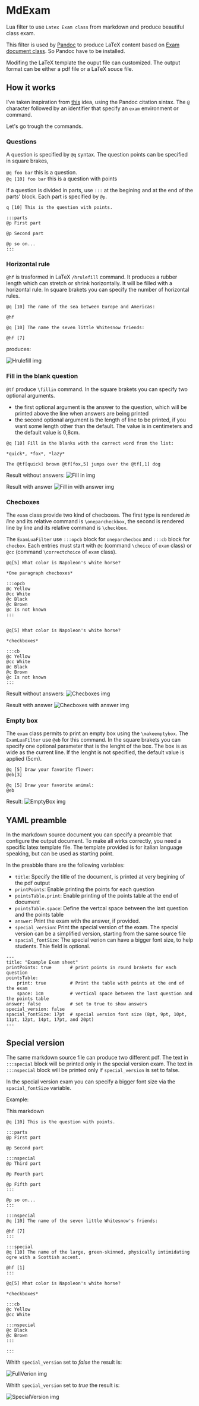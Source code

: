 # MdExam
Lua filter to use `Latex Exam class` from markdown and produce beautiful class exam.

This filter is used by [Pandoc](https://pandoc.org/ "Pandoc Homepage") to produce LaTeX content based on [Exam document class](https://www.ctan.org/pkg/exam). So Pandoc have to be installed.

Modifing the LaTeX template the ouput file can customized. The output format can be either a pdf file or a LaTeX souce file.

## How it works

I've taken inspiration from [this](https://idrissi.eu/post/exam-template) idea, using the Pandoc citation sintax. The `@` character followed by an identifier that specify an `exam` environment or command.

Let's go trough the commands.

### Questions

A question is specified by `@q` syntax. The question points can be specified in square brakes,

`@q foo bar` this is a question.  
`@q [10] foo bar` this is a question with points

if a question is divided in parts, use `:::` at the begining and at the end of the parts' block. Each part is specified by `@p`.

```
q [10] This is the question with points.

:::parts
@p First part

@p Second part

@p so on...
:::
```

### Horizontal rule

`@hf` is trasformed in LaTeX `/hrulefill` command. It produces a rubber length which can stretch or shrink horizontally. It will be filled with a horizontal rule. In square brakets you can specify the number of horizontal rules.

```
@q [10] The name of the sea between Europe and Americas:

@hf

@q [10] The name the seven little Whitesnow friends:

@hf [7]
```

produces:

![Hrulefill img](./Docs/Images/hrulefill.png)


### Fill in the blank question

`@tf` produce `\fillin` command. In the square brakets you can specify two optional arguments. 

- the first optional argument is the answer to the question, which will be printed above
the line when answers are being printed
- the second optional argument is the length of line to be printed, if you want some
length other than the default. The value is in centimeters and the default value is 0,8cm.

```
@q [10] Fill in the blanks with the correct word from the list:

*quick*, *fox*, *lazy*

The @tf[quick] brown @tf[fox,5] jumps over the @tf[,1] dog
``` 
Result without answers:
![Fill in img](./Docs/Images/FillInTheBlanks.png)

Result with answer
![Fill in with answer img](./Docs/Images/FillInTheBlanks_A.png)


### Checboxes

The `exam` class provide two kind of checboxes. The first type is rendered *in line* and its relative command is `\oneparcheckbox`, the second is rendered line by line and its relative command is `\checkbox`.

The `ExamLuaFilter` use `:::opcb` block for `oneparchecbox` and `:::cb` block for `checbox`. Each entries must start with `@c` (command `\choice` of `exam` class) or `@cc` (command `\correctchoice` of `exam` class).

```
@q[5] What color is Napoleon's white horse?

*One paragraph checboxes*

:::opcb
@c Yellow
@cc White
@c Black
@c Brown
@c Is not known
:::


@q[5] What color is Napoleon's white horse?

*checkboxes*

:::cb
@c Yellow
@cc White
@c Black
@c Brown
@c Is not known
:::
```

Result without answers:
![Checboxes img](./Docs/Images/Checkboxes.png)

Result with answer
![Checboxes with answer img](./Docs/Images/Checkboxes_A.png)

### Empty box

The `exam` class permits to print an empty box using the `\makeemptybox`.
The `ExamLuaFilter` use `@eb` for  this command. In the square brakets you can specify one optional parameter that is the lenght of the box. The box is as wide as the current line. If the lenght is not specified, the default value is applied (5cm).


```
@q [5] Draw your favorite flower:
@eb[3]

@q [5] Draw your favorite animal:
@eb
```
Result:
![EmptyBox img](./Docs/Images/EmptyBox.png)

## YAML preamble

In the markdown source document you can specify a preamble that configure the output document.
To make all wirks correctly, you need a specific latex template file. The template provided is for italian language speaking, but can be used as starting point.

In the preabble thare are the following variables:

- `title`: Specify the title of the document, is printed at very begining of the pdf output
- `printPoints`: Enable printing the points for each question
- `pointsTable.print`: Enable printing of the points table at the end of document
- `pointsTable.space`: Define the vertcal space between the last question and the points table
- `answer`: Print the exam with the answer, if provided.
- `special_version`: Print the special version of the exam. The special version can be a simplified version, starting from the same source file
- `spacial_fontSize`: The special verion can have a bigger font size, to help students. Thie field is optional.
```
---
title: "Example Exam sheet"
printPoints: true       # print points in round brakets for each question
pointsTable:
    print: true         # Print the table with points at the end of the exam
    space: 1cm          # vertical space between the last question and the points table
answer: false           # set to true to show answers
special_version: false
spacial_fontSize: 17pt  # special version font size (8pt, 9pt, 10pt, 11pt, 12pt, 14pt, 17pt, and 20pt)
---
```

## Special version

The same markdown source file can produce two different pdf. The text in `:::special` block will be printed only in the special version exam. The text in `:::nspecial` block will be printed only if `special_version` is set to false.

In the special version exam you can specify a bigger font size via the `spacial_fontSize` variable.

Example:

This markdown

```
@q [10] This is the question with points.

:::parts
@p First part

@p Second part

:::nspecial
@p Third part

@p Fourth part

@p Fifth part
:::

@p so on...
:::

:::nspecial
@q [10] The name of the seven little Whitesnow's friends:

@hf [7]
:::

:::special
@q [10] The name of the large, green-skinned, physically intimidating ogre with a Scottish accent.

@hf [1]
:::

@q[5] What color is Napoleon's white horse?

*checkboxes*

:::cb
@c Yellow
@cc White

:::nspecial
@c Black
@c Brown
:::

:::
```

Whith `special_version` set to *false* the result is:

![FullVerion img](./Docs/Images/FullExam.png)

Whith `special_version` set to *true* the result is:

![SpecialVersion img](./Docs/Images/SpecialExam.png)